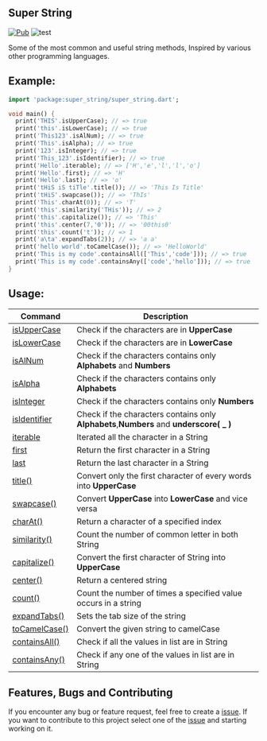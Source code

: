 ## Super String

[![Pub](https://img.shields.io/pub/v/super_string.svg)](https://pub.dev/packages/super_string)
![test](https://github.com/Anas35/super_string/actions/workflows/build.yml/badge.svg)

Some of the most common and useful string methods, Inspired 
by various other programming languages.

## Example:

```dart
import 'package:super_string/super_string.dart';

void main() {
  print('THIS'.isUpperCase); // => true
  print('this'.isLowerCase); // => true
  print('This123'.isAlNum); // => true
  print('This'.isAlpha); // => true
  print('123'.isInteger); // => true
  print('This_123'.isIdentifier); // => true
  print('Hello'.iterable); // => ['H','e','l','l','o']
  print('Hello'.first); // => 'H'
  print('Hello'.last); // => 'o'
  print('tHiS iS tiTle'.title()); // => 'This Is Title'
  print('tHiS'.swapcase()); // => 'ThIs'
  print('This'.charAt(0)); // => 'T'
  print('this'.similarity('THis')); // => 2
  print('this'.capitalize()); // => 'This'
  print('this'.center(7,'0')); // => '00this0'
  print('this'.count('t')); // => 1
  print('a\ta'.expandTabs(2)); // => 'a a'
  print('hello world'.toCamelCase()); // => 'HelloWorld'
  print('This is my code'.containsAll(['This','code'])); // => true
  print('This is my code'.containsAny(['code','hello'])); // => true
}
```


## Usage:

| Command | Description |
| ------ | --------- |
| [isUpperCase](https://pub.dev/documentation/super_string/latest/super_string/SuperString/isUpperCase.html) | Check if the characters are in **UpperCase** |
| [isLowerCase](https://pub.dev/documentation/super_string/latest/super_string/SuperString/isLowerCase.html) | Check if the characters are in **LowerCase** |
| [isAlNum](https://pub.dev/documentation/super_string/latest/super_string/SuperString/isAlNum.html) | Check if the characters contains only **Alphabets** and **Numbers** |
| [isAlpha](https://pub.dev/documentation/super_string/latest/super_string/SuperString/isAlpha.html) | Check if the characters contains only **Alphabets** |
| [isInteger](https://pub.dev/documentation/super_string/latest/super_string/SuperString/isInteger.html) | Check if the characters contains only **Numbers** |
| [isIdentifier](https://pub.dev/documentation/super_string/latest/super_string/SuperString/isInteger.html) | Check if the characters contains only **Alphabets**,**Numbers** and **underscore( _ )**|
| [iterable](https://pub.dev/documentation/super_string/latest/super_string/SuperString/iterable.html) | Iterated all the character in a String |
| [first](https://pub.dev/documentation/super_string/latest/super_string/SuperString/first.html) | Return the first character in a String |
| [last](https://pub.dev/documentation/super_string/latest/super_string/SuperString/last.html) | Return the last character in a String |
| [title()](https://pub.dev/documentation/super_string/latest/super_string/SuperString/title.html) | Convert only the first character of every words into **UpperCase** |
| [swapcase()](https://pub.dev/documentation/super_string/latest/super_string/SuperString/title.html) | Convert **UpperCase** into **LowerCase** and vice versa |
| [charAt()](https://pub.dev/documentation/super_string/latest/super_string/SuperString/charAt.html) | Return a character of a specified index |
| [similarity()](https://pub.dev/documentation/super_string/latest/super_string/SuperString/similarity.html) | Count the number of common letter in both String |
| [capitalize()](https://pub.dev/documentation/super_string/latest/super_string/SuperString/capitalize.html) | Convert the first character of String into **UpperCase**  |
| [center()](https://pub.dev/documentation/super_string/latest/super_string/SuperString/center.html) | Return a centered string |
| [count()](https://pub.dev/documentation/super_string/latest/super_string/SuperString/count.html) | Count the number of times a specified value occurs in a string |
| [expandTabs()](https://pub.dev/documentation/super_string/latest/super_string/SuperString/expandTabs.html) | Sets the tab size of the string |
| [toCamelCase()](https://pub.dev/documentation/super_string/latest/super_string/SuperString/toCamelCase.html) | Convert the given string to camelCase |
| [containsAll()](https://pub.dev/documentation/super_string/latest/super_string/SuperString/containsAll.html) | Check if all the values in list are in String |
| [containsAny()](https://pub.dev/documentation/super_string/latest/super_string/SuperString/containsAny.html) | Check if any one of the values in list are in String |

## Features, Bugs and Contributing

If you encounter any bug or feature request, feel free to create a [issue](https://github.com/Anas35/super_string/issues). If you want to contribute to this project select one of the [issue](https://github.com/Anas35/super_string/issues) and starting working on it. 
